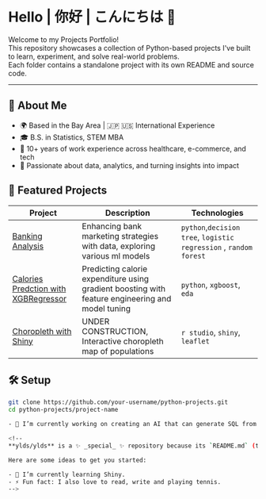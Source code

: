 # Hello | 你好 | こんにちは 👋

Welcome to my Projects Portfolio!  
This repository showcases a collection of Python-based projects I've built to learn, experiment, and solve real-world problems.  
Each folder contains a standalone project with its own README and source code.

---

## 👤 About Me

- 🌍 Based in the Bay Area | 🇯🇵 🇺🇸 International Experience  
- 🎓 B.S. in Statistics, STEM MBA 
- 💼 10+ years of work experience across healthcare, e-commerce, and tech  
- 🧠 Passionate about data, analytics, and turning insights into impact  

## 🚀 Featured Projects

| Project | Description | Technologies |
|--------|-------------|--------------|
| [Banking Analysis](./banking-analysis.ipynb) | Enhancing bank marketing strategies with data, exploring various ml models | `python`,`decision tree`, `logistic regression` , `random forest`|
| [Calories Predction with XGBRegressor](./calorie_prediction_xgb.ipynb) | Predicting calorie expenditure using gradient boosting with feature engineering and model tuning | `python`, `xgboost`, `eda` |
| [Choropleth with Shiny]() | UNDER CONSTRUCTION, Interactive choropleth map of populations  | `r studio`, `shiny`, `leaflet` |

## 🛠 Setup


```bash
git clone https://github.com/your-username/python-projects.git
cd python-projects/project-name

- 🔭 I’m currently working on creating an AI that can generate SQL from unstructured input. 

<!--
**ylds/ylds** is a ✨ _special_ ✨ repository because its `README.md` (this file) appears on your GitHub profile.

Here are some ideas to get you started:

- 🌱 I’m currently learning Shiny.
- ⚡ Fun fact: I also love to read, write and playing tennis.
-->
